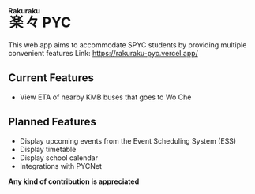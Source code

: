 # <ruby>楽々 <rt>Rakuraku</rt></ruby> PYC
This web app aims to accommodate SPYC students by providing multiple convenient features
Link: https://rakuraku-pyc.vercel.app/

## Current Features
- View ETA of nearby KMB buses that goes to Wo Che

## Planned Features
- Display upcoming events from the Event Scheduling System (ESS)
- Display timetable
- Display school calendar
- Integrations with PYCNet

**Any kind of contribution is appreciated**
